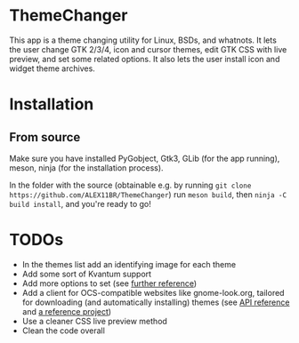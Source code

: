 # ThemeChanger
This app is a theme changing utility for Linux, BSDs, and whatnots.
It lets the user change GTK 2/3/4, icon and cursor themes, edit GTK CSS with live preview, and set some related options.
It also lets the user install icon and widget theme archives.

# Installation
## From source
Make sure you have installed PyGobject, Gtk3, GLib (for the app running), meson, ninja (for the installation process).

In the folder with the source (obtainable e.g. by running `git clone https://github.com/ALEX11BR/ThemeChanger`) run `meson build`, then `ninja -C build install`, and you're ready to go!

# TODOs
- In the themes list add an identifying image for each theme
- Add some sort of Kvantum support
- Add more options to set (see [further reference](https://developer.gnome.org/gtk3/stable/GtkSettings.html))
- Add a client for OCS-compatible websites like gnome-look.org, tailored for downloading (and automatically installing) themes (see [API reference]() and [a reference project](https://www.opencode.net/dfn2/pling-store-development))
- Use a cleaner CSS live preview method
- Clean the code overall
